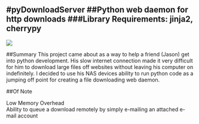 #pyDownloadServer
##Python web daemon for http downloads
###Library Requirements: jinja2, cherrypy
-------------------------------------------
<img src="https://raw.github.com/thingdeux/pydownloadserver/master/example.png"></img>

##Summary
This project came about as a way to help a friend (Jason) get into python development. His slow internet connection made it very difficult for him to download large files off websites without leaving his computer on indefinitely.  I decided to use his NAS devices ability to run python code as a jumping off point for creating a file downloading web daemon.

##Of Note

Low Memory Overhead<br>
Ability to queue a download remotely by simply e-mailing an attached e-mail account

